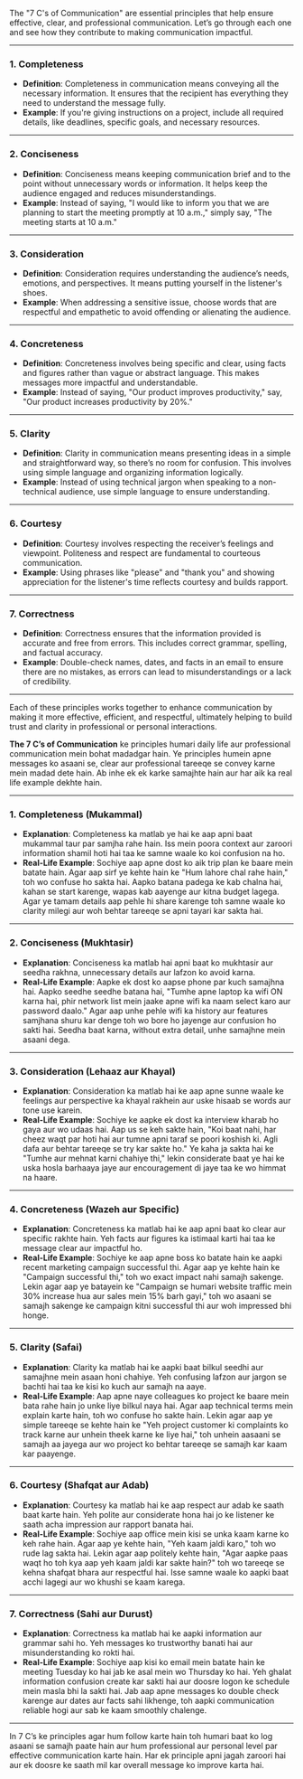 The "7 C's of Communication" are essential principles that help ensure effective, clear, and professional communication. Let’s go through each one and see how they contribute to making communication impactful.

---

### 1. **Completeness**
   - **Definition**: Completeness in communication means conveying all the necessary information. It ensures that the recipient has everything they need to understand the message fully.
   - **Example**: If you're giving instructions on a project, include all required details, like deadlines, specific goals, and necessary resources.

---

### 2. **Conciseness**
   - **Definition**: Conciseness means keeping communication brief and to the point without unnecessary words or information. It helps keep the audience engaged and reduces misunderstandings.
   - **Example**: Instead of saying, "I would like to inform you that we are planning to start the meeting promptly at 10 a.m.," simply say, "The meeting starts at 10 a.m."

---

### 3. **Consideration**
   - **Definition**: Consideration requires understanding the audience’s needs, emotions, and perspectives. It means putting yourself in the listener's shoes.
   - **Example**: When addressing a sensitive issue, choose words that are respectful and empathetic to avoid offending or alienating the audience.

---

### 4. **Concreteness**
   - **Definition**: Concreteness involves being specific and clear, using facts and figures rather than vague or abstract language. This makes messages more impactful and understandable.
   - **Example**: Instead of saying, "Our product improves productivity," say, "Our product increases productivity by 20%."

---

### 5. **Clarity**
   - **Definition**: Clarity in communication means presenting ideas in a simple and straightforward way, so there’s no room for confusion. This involves using simple language and organizing information logically.
   - **Example**: Instead of using technical jargon when speaking to a non-technical audience, use simple language to ensure understanding.

---

### 6. **Courtesy**
   - **Definition**: Courtesy involves respecting the receiver’s feelings and viewpoint. Politeness and respect are fundamental to courteous communication.
   - **Example**: Using phrases like "please" and "thank you" and showing appreciation for the listener's time reflects courtesy and builds rapport.

---

### 7. **Correctness**
   - **Definition**: Correctness ensures that the information provided is accurate and free from errors. This includes correct grammar, spelling, and factual accuracy.
   - **Example**: Double-check names, dates, and facts in an email to ensure there are no mistakes, as errors can lead to misunderstandings or a lack of credibility.

---

Each of these principles works together to enhance communication by making it more effective, efficient, and respectful, ultimately helping to build trust and clarity in professional or personal interactions.


**The 7 C’s of Communication** ke principles humari daily life aur professional communication mein bohat madadgar hain. Ye principles humein apne messages ko asaani se, clear aur professional tareeqe se convey karne mein madad dete hain. Ab inhe ek ek karke samajhte hain aur har aik ka real life example dekhte hain.

---

### 1. **Completeness (Mukammal)**

   - **Explanation**: Completeness ka matlab ye hai ke aap apni baat mukammal taur par samjha rahe hain. Iss mein poora context aur zaroori information shamil hoti hai taa ke samne waale ko koi confusion na ho.
   - **Real-Life Example**: Sochiye aap apne dost ko aik trip plan ke baare mein batate hain. Agar aap sirf ye kehte hain ke "Hum lahore chal rahe hain," toh wo confuse ho sakta hai. Aapko batana padega ke kab chalna hai, kahan se start karenge, wapas kab aayenge aur kitna budget lagega. Agar ye tamam details aap pehle hi share karenge toh samne waale ko clarity milegi aur woh behtar tareeqe se apni tayari kar sakta hai.

---

### 2. **Conciseness (Mukhtasir)**

   - **Explanation**: Conciseness ka matlab hai apni baat ko mukhtasir aur seedha rakhna, unnecessary details aur lafzon ko avoid karna.
   - **Real-Life Example**: Aapke ek dost ko aapse phone par kuch samajhna hai. Aapko seedhe seedhe batana hai, "Tumhe apne laptop ka wifi ON karna hai, phir network list mein jaake apne wifi ka naam select karo aur password daalo." Agar aap unhe pehle wifi ka history aur features samjhana shuru kar denge toh wo bore ho jayenge aur confusion ho sakti hai. Seedha baat karna, without extra detail, unhe samajhne mein asaani dega.

---

### 3. **Consideration (Lehaaz aur Khayal)**

   - **Explanation**: Consideration ka matlab hai ke aap apne sunne waale ke feelings aur perspective ka khayal rakhein aur uske hisaab se words aur tone use karein.
   - **Real-Life Example**: Sochiye ke aapke ek dost ka interview kharab ho gaya aur wo udaas hai. Aap us se keh sakte hain, "Koi baat nahi, har cheez waqt par hoti hai aur tumne apni taraf se poori koshish ki. Agli dafa aur behtar tareeqe se try kar sakte ho." Ye kaha ja sakta hai ke "Tumhe aur mehnat karni chahiye thi," lekin considerate baat ye hai ke uska hosla barhaaya jaye aur encouragement di jaye taa ke wo himmat na haare.

---

### 4. **Concreteness (Wazeh aur Specific)**

   - **Explanation**: Concreteness ka matlab hai ke aap apni baat ko clear aur specific rakhte hain. Yeh facts aur figures ka istimaal karti hai taa ke message clear aur impactful ho.
   - **Real-Life Example**: Sochiye ke aap apne boss ko batate hain ke aapki recent marketing campaign successful thi. Agar aap ye kehte hain ke "Campaign successful thi," toh wo exact impact nahi samajh sakenge. Lekin agar aap ye batayein ke "Campaign se humari website traffic mein 30% increase hua aur sales mein 15% barh gayi," toh wo asaani se samajh sakenge ke campaign kitni successful thi aur woh impressed bhi honge.

---

### 5. **Clarity (Safai)**

   - **Explanation**: Clarity ka matlab hai ke aapki baat bilkul seedhi aur samajhne mein asaan honi chahiye. Yeh confusing lafzon aur jargon se bachti hai taa ke kisi ko kuch aur samajh na aaye.
   - **Real-Life Example**: Aap apne naye colleagues ko project ke baare mein bata rahe hain jo unke liye bilkul naya hai. Agar aap technical terms mein explain karte hain, toh wo confuse ho sakte hain. Lekin agar aap ye simple tareeqe se kehte hain ke "Yeh project customer ki complaints ko track karne aur unhein theek karne ke liye hai," toh unhein aasaani se samajh aa jayega aur wo project ko behtar tareeqe se samajh kar kaam kar paayenge.

---

### 6. **Courtesy (Shafqat aur Adab)**

   - **Explanation**: Courtesy ka matlab hai ke aap respect aur adab ke saath baat karte hain. Yeh polite aur considerate hona hai jo ke listener ke saath acha impression aur rapport banata hai.
   - **Real-Life Example**: Sochiye aap office mein kisi se unka kaam karne ko keh rahe hain. Agar aap ye kehte hain, "Yeh kaam jaldi karo," toh wo rude lag sakta hai. Lekin agar aap politely kehte hain, "Agar aapke paas waqt ho toh kya aap yeh kaam jaldi kar sakte hain?" toh wo tareeqe se kehna shafqat bhara aur respectful hai. Isse samne waale ko aapki baat acchi lagegi aur wo khushi se kaam karega.

---

### 7. **Correctness (Sahi aur Durust)**

   - **Explanation**: Correctness ka matlab hai ke aapki information aur grammar sahi ho. Yeh messages ko trustworthy banati hai aur misunderstanding ko rokti hai.
   - **Real-Life Example**: Sochiye aap kisi ko email mein batate hain ke meeting Tuesday ko hai jab ke asal mein wo Thursday ko hai. Yeh ghalat information confusion create kar sakti hai aur doosre logon ke schedule mein masla bhi la sakti hai. Jab aap apne messages ko double check karenge aur dates aur facts sahi likhenge, toh aapki communication reliable hogi aur sab ke kaam smoothly chalenge.

---

In 7 C’s ke principles agar hum follow karte hain toh humari baat ko log asaani se samajh paate hain aur hum professional aur personal level par effective communication karte hain. Har ek principle apni jagah zaroori hai aur ek doosre ke saath mil kar overall message ko improve karta hai.
